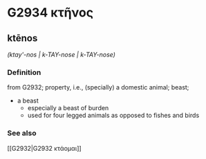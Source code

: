 # G2934 κτῆνος

## ktēnos

_(ktay'-nos | k-TAY-nose | k-TAY-nose)_

### Definition

from G2932; property, i.e., (specially) a domestic animal; beast; 

- a beast
  - especially a beast of burden
  - used for four legged animals as opposed to fishes and birds

### See also

[[G2932|G2932 κτάομαι]]
